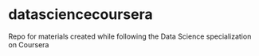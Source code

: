 datasciencecoursera
===================

Repo for materials created while following the Data Science specialization on Coursera
